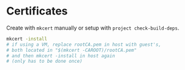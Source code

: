 # Certificates

Create with `mkcert` manually or setup with ``project check-build-deps``.

```bash
mkcert -install
# if using a VM, replace rootCA.pem in host with guest's,
# both located in "$(mkcert -CAROOT)/rootCA.pem"
# and then mkcert -install in host again
# (only has to be done once)
```
